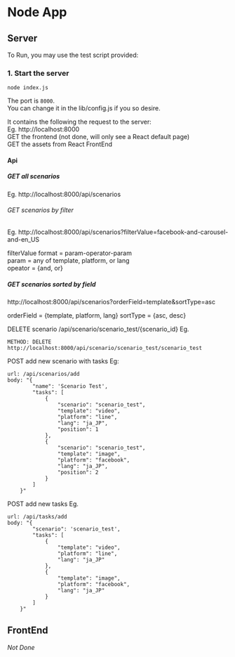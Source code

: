 # Node App

## Server
To Run, you may use the test script provided:

### 1. Start the server
```
node index.js
```
The port is `8000`.  
You can change it in the lib/config.js if you so desire.  
  
It contains the following the request to the server:  
Eg. http://localhost:8000  
GET the frontend (not done, will only see a React default page)  
GET the assets from React FrontEnd  

#### Api
##### GET all scenarios  
Eg. http://localhost:8000/api/scenarios  

###### GET scenarios by filter
Eg. http://localhost:8000/api/scenarios?filterValue=facebook-and-carousel-and-en_US  

filterValue format = param-operator-param  
param = any of template, platform, or lang  
opeator = {and, or}  
  

##### GET scenarios sorted by field
http://localhost:8000/api/scenarios?orderField=template&sortType=asc

orderField = {template, platform, lang}
sortType = {asc, desc}

DELETE scenario
/api/scenario/scenario_test/{scenario_id}
Eg. 
```
METHOD: DELETE
http://localhost:8000/api/scenario/scenario_test/scenario_test
```

POST add new scenario with tasks
Eg:
```
url: /api/scenarios/add
body: "{
        "name": 'Scenario Test',
        "tasks": [
            {
                "scenario": "scenario_test",
                "template": "video",
                "platform": "line",
                "lang": "ja_JP",
                "position": 1
            },
            {
                "scenario": "scenario_test",
                "template": "image",
                "platform": "facebook",
                "lang": "ja_JP",
                "position": 2
            }
        ]
    }"
```

POST add new tasks
Eg.
```
url: /api/tasks/add
body: "{
        "scenario": 'scenario_test',
        "tasks": [
            {
                "template": "video",
                "platform": "line",
                "lang": "ja_JP"
            },
            {
                "template": "image",
                "platform": "facebook",
                "lang": "ja_JP"
            }
        ]
    }"
```

## FrontEnd
*Not Done*

